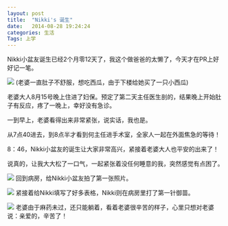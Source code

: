 ```yaml
---
layout: post
title:  "Nikki's 诞生"
date:   2014-08-28 19:24:24
categories: 生活
Tags: 上学
---
```


Nikki小盆友诞生已经2个月零12天了，我这个做爸爸的太懒了，今天才在PR上好好记一笔。

![](http://img7.chztv.com/2014-0709/reina_0616_01.jpg)
(老婆一直肚子不舒服，想吃西瓜，由于下楼给她买了一只小西瓜)

老婆大人8月15号晚上住进了妇保。预定了第二天主任医生剖的，结果晚上开始肚子有反应，疼了一晚上，幸好没有急诊。

一到早上，老婆看得出来非常紧张，说实话，我也是。

从7点40进去，到8点半才看到何主任进手术室，全家人一起在外面焦急的等待！

8：46，Nikki小盆友的诞生让大家非常高兴，紧接着老婆大人也平安的出来了！

说真的，让我大大松了一口气，一起紧张着没任何睡意的我，突然感觉有点困了。

![](http://img7.chztv.com/2014-0709/IMG_2067.JPG)
回到病房，给Nikki小盆友拍了第一张照片。

![](http://img7.chztv.com/2014-0709/reina_0616_03.jpg)
紧接着给Nikki填写了好多表格，Nikki则在病房里打了第一针御苗。

![](http://img7.chztv.com/2014-0709/reina_0616_02.jpg)
老婆由于麻药未过，还只能躺着，看着老婆很辛苦的样子，心里只想对老婆说：亲爱的，辛苦了！